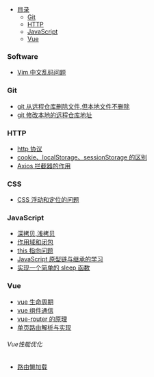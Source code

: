 <!-- START doctoc generated TOC please keep comment here to allow auto update -->
<!-- DON'T EDIT THIS SECTION, INSTEAD RE-RUN doctoc TO UPDATE -->


- [目录](#%E7%9B%AE%E5%BD%95)
  - [Git](#git)
  - [HTTP](#http)
  - [JavaScript](#javascript)
  - [Vue](#vue)

<!-- END doctoc generated TOC please keep comment here to allow auto update -->

### Software

- [Vim 中文乱码问题](../../issues/8)

### Git

- [git 从远程仓库删除文件,但本地文件不删除](../../issues/4)
- [git 修改本地的远程仓库地址](../../issues/6)

### HTTP

- [http 协议](./http/http协议.md)
- [cookie、localStorage、sessionStorage 的区别](./http/cookie和localStorage.md)
- [Axios 拦截器的作用](../../issues/11)

### CSS

- [CSS 浮动和定位的问题](../../issues/10)

### JavaScript

- [深拷贝,浅拷贝](./js/深拷贝,浅拷贝.md)
- [作用域和闭包](./js/作用域与闭包.md)
- [this 指向问题](./js/this指向问题以及call,apply,bind的区别.md)
- [JavaScript 原型链与继承的学习](./js/js原型链与继承.md)
- [实现一个简单的 sleep 函数](./js/实现一个简单的sleep函数.md)

### Vue

- [vue 生命周期](./vue/vue生命周期.md)
- [vue 组件通信](./vue/vue组件通信.md)
- [vue-router 的原理](./vue/vue-router.md)
- [单页路由解析与实现](https://github.com/chenqf/frontEndBlog/issues/11)
###### Vue性能优化
- [路由懒加载](../../issues/7)

